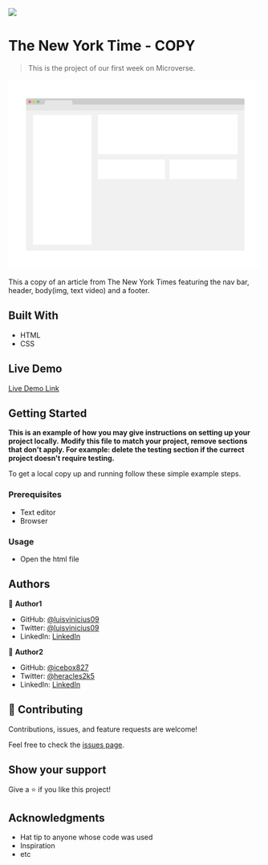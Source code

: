 ![](https://img.shields.io/badge/Microverse-blueviolet)

# The New York Time - COPY

> This is the project of our first week on Microverse.

![screenshot](./app_screenshot.png)

This a copy of an article from The New York Times featuring the nav bar, header, body(img, text video) and a footer.

## Built With

- HTML
- CSS

## Live Demo

[Live Demo Link](https://luisvinicius09.github.io/theNewYorkTimes-copy/.)


## Getting Started

**This is an example of how you may give instructions on setting up your project locally.**
**Modify this file to match your project, remove sections that don't apply. For example: delete the testing section if the currect project doesn't require testing.**


To get a local copy up and running follow these simple example steps.

### Prerequisites

- Text editor
- Browser

### Usage

- Open the html file

## Authors

👤 **Author1**

- GitHub: [@luisvinicius09](https://github.com/luisvinicius09)
- Twitter: [@luisvinicius09](https://twitter.com/luisvinicius09)
- LinkedIn: [LinkedIn](https://www.linkedin.com/in/luis-vinicius/)

👤 **Author2**

- GitHub: [@icebox827](https://github.com/icebox827)
- Twitter: [@heracles2k5](https://twitter.com/@heracles2k5)
- LinkedIn: [LinkedIn](https://www.linkedin.com/in/denis-lafontant-37031439/)

## 🤝 Contributing

Contributions, issues, and feature requests are welcome!

Feel free to check the [issues page](https://github.com/luisvinicius09/theNewYorkTimes-copy/issues).

## Show your support

Give a ⭐️ if you like this project!

## Acknowledgments

- Hat tip to anyone whose code was used
- Inspiration
- etc
